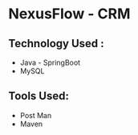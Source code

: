 # NexusFlow - CRM
## Technology Used :
- Java - SpringBoot
- MySQL
## Tools Used:
* Post Man
* Maven
